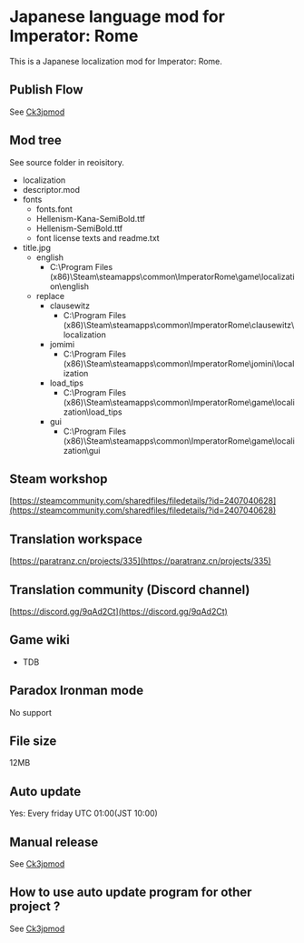 # Japanese language mod for Imperator: Rome

This is a Japanese localization mod for Imperator: Rome.

## Publish Flow

See [Ck3jpmod](https://github.com/matanki-saito/Ck3JpMod)

## Mod tree

See source folder in reoisitory.

- localization
- descriptor.mod
- fonts
  - fonts.font
  - Hellenism-Kana-SemiBold.ttf
  - Hellenism-SemiBold.ttf
  - font license texts and readme.txt
- title.jpg
  - english
    - C:\Program Files (x86)\Steam\steamapps\common\ImperatorRome\game\localization\english
  - replace
    - clausewitz
      - C:\Program Files (x86)\Steam\steamapps\common\ImperatorRome\clausewitz\localization
    - jomimi
      - C:\Program Files (x86)\Steam\steamapps\common\ImperatorRome\jomini\localization
    - load_tips
      - C:\Program Files (x86)\Steam\steamapps\common\ImperatorRome\game\localization\load_tips
    - gui
      - C:\Program Files (x86)\Steam\steamapps\common\ImperatorRome\game\localization\gui

## Steam workshop

[https://steamcommunity.com/sharedfiles/filedetails/?id=2407040628](https://steamcommunity.com/sharedfiles/filedetails/?id=2407040628)

## Translation workspace

[https://paratranz.cn/projects/335](https://paratranz.cn/projects/335)

## Translation community (Discord channel)

[https://discord.gg/9qAd2Ct](https://discord.gg/9qAd2Ct)

## Game wiki

- TDB

## Paradox Ironman mode

No support

## File size

12MB

## Auto update

Yes: Every friday UTC 01:00(JST 10:00)

## Manual release

See [Ck3jpmod](https://github.com/matanki-saito/Ck3JpMod)

## How to use auto update program for other project ?

See [Ck3jpmod](https://github.com/matanki-saito/Ck3JpMod)
